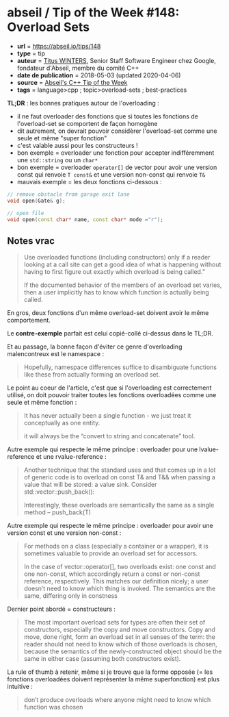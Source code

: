 # abseil / Tip of the Week #148: Overload Sets

- **url** = https://abseil.io/tips/148
- **type** = tip
- **auteur** = [Titus WINTERS](https://www.linkedin.com/in/tituswinters), Senior Staff Software Engineer chez Google, fondateur d'Abseil, membre du comité C++
- **date de publication** = 2018-05-03 (updated 2020-04-06)
- **source** = [Abseil's C++ Tip of the Week](https://abseil.io/tips/)
- **tags** = language>cpp ; topic>overload-sets ; best-practices

**TL;DR** : les bonnes pratiques autour de l'overloading :
- il ne faut overloader des fonctions que si toutes les fonctions de l'overload-set se comportent de façon homogène
- dit autrement, on devrait pouvoir considèrer l'overload-set comme une seule et même "super fonction"
- c'est valable aussi pour les constructeurs !
- bon exemple = overloader une fonction pour accepter indifféremment une `std::string` ou un `char*`
- bon exemple = overloader `operator[]` de vector pour avoir une version const qui renvoie `T const&` et une version non-const qui renvoie `T&` 
- mauvais exemple = les deux fonctions ci-dessous :
```cpp
// remove obstacle from garage exit lane
void open(Gate& g);

// open file
void open(const char* name, const char* mode ="r");
```

## Notes vrac

> Use overloaded functions (including constructors) only if a reader looking at a call site can get a good idea of what is happening without having to first figure out exactly which overload is being called.”
>
> If the documented behavior of the members of an overload set varies, then a user implicitly has to know which function is actually being called.

En gros, deux fonctions d'un même overload-set doivent avoir le même comportement.

Le **contre-exemple** parfait est celui copié-collé ci-dessus dans le TL;DR.

Et au passage, la bonne façon d'éviter ce genre d'overloading malencontreux est le namespace :

> Hopefully, namespace differences suffice to disambiguate functions like these from actually forming an overload set.

Le point au coeur de l'article, c'est que si l'overloading est correctement utilisé, on doit pouvoir traiter toutes les fonctions overloadées comme une seule et même fonction :

> It has never actually been a single function - we just treat it conceptually as one entity.
>
> it will always be the “convert to string and concatenate” tool.

Autre exemple qui respecte le même principe : overloader pour une lvalue-reference et une rvalue-reference :

> Another technique that the standard uses and that comes up in a lot of generic code is to overload on const T& and T&& when passing a value that will be stored: a value sink. Consider std::vector::push_back():
>
> Interestingly, these overloads are semantically the same as a single method – push_back(T)

Autre exemple qui respecte le même principe : overloader pour avoir une version const et une version non-const :

> For methods on a class (especially a container or a wrapper), it is sometimes valuable to provide an overload set for accessors.
> 
> In the case of vector::operator[], two overloads exist: one const and one non-const, which accordingly return a const or non-const reference, respectively. This matches our definition nicely; a user doesn’t need to know which thing is invoked. The semantics are the same, differing only in constness 

Dernier point abordé = constructeurs :

> The most important overload sets for types are often their set of constructors, especially the copy and move constructors. Copy and move, done right, form an overload set in all senses of the term: the reader should not need to know which of those overloads is chosen, because the semantics of the newly-constructed object should be the same in either case (assuming both constructors exist).

La rule of thumb à retenir, même si je trouve que la forme opposée (= les fonctions overloadées doivent représenter la même superfonction) est plus intuitive :

> don’t produce overloads where anyone might need to know which function was chosen

